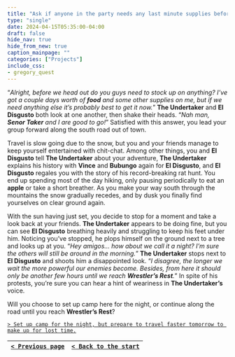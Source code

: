```yaml
---
title: "Ask if anyone in the party needs any last minute supplies before heading out."
type: "single"
date: 2024-04-15T05:35:00-04:00
draft: false
hide_nav: true
hide_from_new: true
caption_mainpage: ""
categories: ["Projects"]
include_css:
- gregory_quest
---
```


“*Alright, before we head out do you guys need to stock up on anything? I’ve got a couple days worth of **food** and some other supplies on me, but if we need anything else it’s probably best to get it now.*” **The Undertaker** and **El Disgusto** both look at one another, then shake their heads. “*Nah man, **Senor Taker** and I are good to go!*” Satisfied with this answer, you lead your group forward along the south road out of town.

Travel is slow going due to the snow, but you and your friends manage to keep yourself entertained with chit-chat. Among other things, you and **El Disgusto** tell **The Undertaker** about your adventure, **The Undertaker** explains his history with **Vince** and **Bubungo** again for **El Disgusto**, and **El Disgusto** regales you with the story of his record-breaking rat hunt. You end up spending most of the day hiking, only pausing periodically to eat an **apple** or take a short breather. As you make your way south through the mountains the snow gradually recedes, and by dusk you finally find yourselves on clear ground again.

With the sun having just set, you decide to stop for a moment and take a look back at your friends. **The Undertaker** appears to be doing fine, but you can see **El Disgusto** breathing heavily and struggling to keep his feet under him. Noticing you’ve stopped, he plops himself on the ground next to a tree and looks up at you. “*Hey amigos… how about we call it a night? I’m sure the others will still be around in the morning.*” **The Undertaker** stops next to **El Disgusto** and shoots him a disappointed look. “*I disagree, the longer we wait the more powerful our enemies become. Besides, from here it should only be another few hours until we reach **Wrestler’s Rest**.*” In spite of his protests, you’re sure you can hear a hint of weariness in **The Undertaker’s** voice.

Will you choose to set up camp here for the night, or continue along the road until you reach **Wrestler’s Rest**?

[``> Set up camp for the night, but prepare to travel faster tomorrow to make up for lost time.``](../100)

|[``< Previous page``](../98)|[``< Back to the start``](../)|
|---|---|